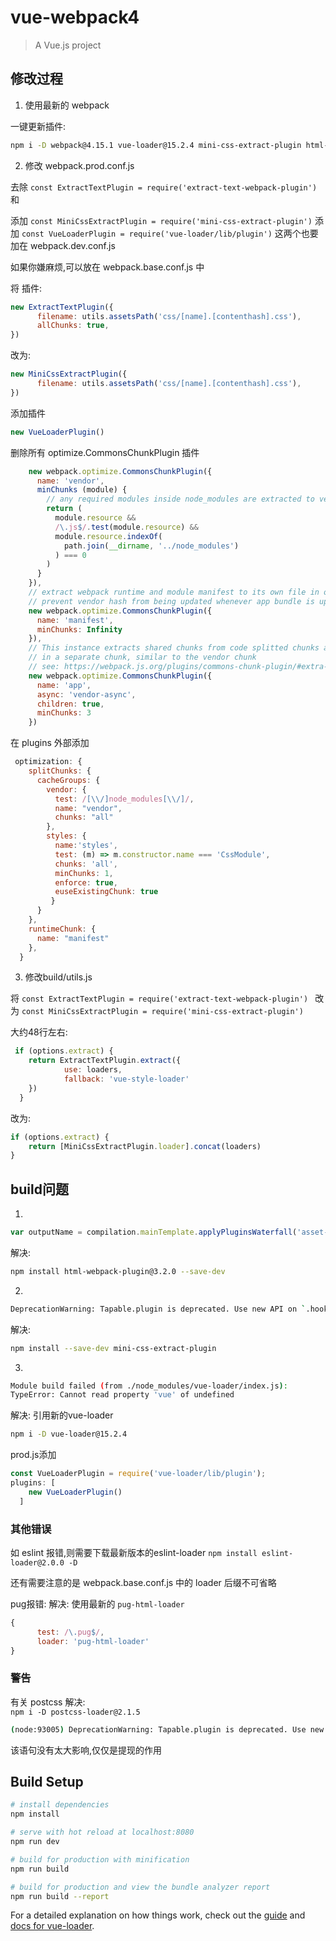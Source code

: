 # vue-webpack4

> A Vue.js project


## 修改过程

1. 使用最新的 webpack

一键更新插件:
```bash
npm i -D webpack@4.15.1 vue-loader@15.2.4 mini-css-extract-plugin html-webpack-plugin@3.2.0 webpack-cli@3.0.8 webpack-dev-server@3.1.4
```

2. 修改 webpack.prod.conf.js

去除 `const ExtractTextPlugin = require('extract-text-webpack-plugin')`
和


添加 `const MiniCssExtractPlugin = require('mini-css-extract-plugin')`
添加 `const VueLoaderPlugin = require('vue-loader/lib/plugin')`
这两个也要加在 webpack.dev.conf.js

如果你嫌麻烦,可以放在 webpack.base.conf.js 中


将 插件:
```js
new ExtractTextPlugin({
      filename: utils.assetsPath('css/[name].[contenthash].css'),
      allChunks: true,
})
```
改为:
```js
new MiniCssExtractPlugin({
      filename: utils.assetsPath('css/[name].[contenthash].css'),
})
```
添加插件
```js
new VueLoaderPlugin()
```



删除所有 optimize.CommonsChunkPlugin 插件
```js
    new webpack.optimize.CommonsChunkPlugin({
      name: 'vendor',
      minChunks (module) {
        // any required modules inside node_modules are extracted to vendor
        return (
          module.resource &&
          /\.js$/.test(module.resource) &&
          module.resource.indexOf(
            path.join(__dirname, '../node_modules')
          ) === 0
        )
      }
    }),
    // extract webpack runtime and module manifest to its own file in order to
    // prevent vendor hash from being updated whenever app bundle is updated
    new webpack.optimize.CommonsChunkPlugin({
      name: 'manifest',
      minChunks: Infinity
    }),
    // This instance extracts shared chunks from code splitted chunks and bundles them
    // in a separate chunk, similar to the vendor chunk
    // see: https://webpack.js.org/plugins/commons-chunk-plugin/#extra-async-commons-chunk
    new webpack.optimize.CommonsChunkPlugin({
      name: 'app',
      async: 'vendor-async',
      children: true,
      minChunks: 3
    })
```
在 plugins 外部添加
```js
 optimization: {
    splitChunks: {
      cacheGroups: {
        vendor: {
          test: /[\\/]node_modules[\\/]/,
          name: "vendor",
          chunks: "all"
        },
        styles: {
          name:'styles',
          test: (m) => m.constructor.name === 'CssModule',
          chunks: 'all',
          minChunks: 1,
          enforce: true,
          euseExistingChunk: true
         }
      }
    },
    runtimeChunk: {
      name: "manifest"
    },
  }
```



3. 修改build/utils.js

将
`const ExtractTextPlugin = require('extract-text-webpack-plugin')
`
改为
`const MiniCssExtractPlugin = require('mini-css-extract-plugin')`

大约48行左右:
```js
 if (options.extract) {
    return ExtractTextPlugin.extract({
            use: loaders,
            fallback: 'vue-style-loader'
    })
  } 
```
改为:
```js
if (options.extract) {
    return [MiniCssExtractPlugin.loader].concat(loaders)
} 
```

## build问题
1.
```js
var outputName = compilation.mainTemplate.applyPluginsWaterfall('asset-path', outputOptions.filename, {
```
解决:   
```bash
npm install html-webpack-plugin@3.2.0 --save-dev
```
 

2.
```bash
DeprecationWarning: Tapable.plugin is deprecated. Use new API on `.hooks` instead
```
解决:
```bash
npm install --save-dev mini-css-extract-plugin
```


3. 
```bash
Module build failed (from ./node_modules/vue-loader/index.js):
TypeError: Cannot read property 'vue' of undefined
```

解决: 引用新的vue-loader  
```bash
npm i -D vue-loader@15.2.4

```
prod.js添加  
```js
const VueLoaderPlugin = require('vue-loader/lib/plugin');
plugins: [
    new VueLoaderPlugin()
  ]
```



### 其他错误
如 eslint 报错,则需要下载最新版本的eslint-loader
`npm install eslint-loader@2.0.0 -D`

还有需要注意的是 webpack.base.conf.js 中的 loader 后缀不可省略


pug报错:
解决: 使用最新的 `pug-html-loader`  
```js
{
      test: /\.pug$/,
      loader: 'pug-html-loader'
}
```


### 警告

有关 postcss
解决:  
`npm i -D postcss-loader@2.1.5`




```bash
(node:93005) DeprecationWarning: Tapable.plugin is deprecated. Use new API on `.hooks` instead
```
该语句没有太大影响,仅仅是提现的作用


## Build Setup

``` bash
# install dependencies
npm install

# serve with hot reload at localhost:8080
npm run dev

# build for production with minification
npm run build

# build for production and view the bundle analyzer report
npm run build --report
```

For a detailed explanation on how things work, check out the [guide](http://vuejs-templates.github.io/webpack/) and [docs for vue-loader](http://vuejs.github.io/vue-loader).
